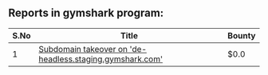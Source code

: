 ## Reports in gymshark program:
| S.No | Title | Bounty |
| ---- | ----- | ------ |
| 1 | [Subdomain takeover on 'de-headless.staging.gymshark.com'](https://hackerone.com/reports/1711890) | $0.0 |